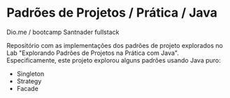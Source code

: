 # Padrões de Projetos / Prática / Java

Dio.me / bootcamp Santnader fullstack

Repositório com as implementações dos padrões de projeto explorados no Lab "Explorando Padrões de Projetos na Prática com Java". Especificamente, este projeto explorou alguns padrões usando Java puro:
- Singleton
- Strategy
- Facade

